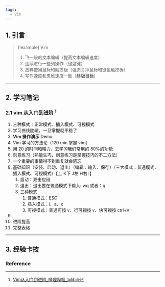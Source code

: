 ```yaml
---
tags:
  - Vim
---
```

## 1. 引言 
> [!example] Vim 
> 1. 飞一般的文本编辑（提高文本编辑速度）
> 2. 连续进行一些列操作（键盘键）
> 3. 放弃使用鼠标和触摸板（强迫关掉鼠标和键盘触摸板）
> 4. 写作速度和思维速度一致（**终极目标**）

---
## 2. 学习笔记 
### 2.1 vim 从入门到进阶 [^1]
1. 三种模式：正常模式、插入模式、可视模式
2. 学习曲线陡峭，一旦掌握就平稳了
3. **Vim 操作演示** Demo
4. Vim 学习的方法论（120 min 掌握 vim）
5. 用 20 的时间和精力，去学习我们常用的 80%的功能
6. 刻意练习（熟能生巧，刻意练习是掌握技巧的不二方法）
7. 一个重要的事情得不到重复就会遗忘
8. 基础知识（安装、启动、退出）（编辑：输入、保存）（三大模式：普通模式、插入模式、可视模式）【上 K下 J左 H右 I】
	1. 启动：双击应用
	2. 退出：退出要在普通模式下输入: wq 或者：q
	3. 三种模式
		1. 普通模式：ESC
		2. 插入模式：i、a、c
		3. 可视模式：普通可按 v、行可视按 v、块可视按 ctrl+V 
9. 
10. 进阶提高 
11. 完整表格



---
## 3. 经验卡技 

### Reference

[^1]: [Vim从入门到进阶_哔哩哔哩_bilibili](https://www.bilibili.com/video/BV1g24y1k7yT?spm_id_from=333.788.videopod.episodes&vd_source=d1167fc706d8bb4a356a82d19d9d3304)
